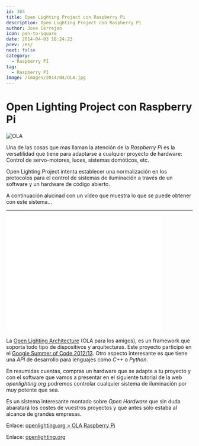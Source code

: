```yaml
---
id: 384
title: Open Lighting Project con Raspberry Pi
description: Open Lighting Project con Raspberry Pi
author: Jose Cerrejon
icon: pen-to-square
date: 2014-04-03 16:24:23
prev: /es/
next: false
category:
  - Raspberry PI
tag:
  - Raspberry PI
image: /images/2014/04/OLA.jpg
---
```


# Open Lighting Project con Raspberry Pi

![OLA](/images/2014/04/OLA.jpg)

Una de las cosas que mas llaman la atención de la *Raspberry Pi* es la versatilidad que tiene para adaptarse a cualquier proyecto de hardware: Control de servo-motores, luces, sistemas domóticos, etc.

Open Lighting Project intenta establecer una normalización en los protocolos para el control de sistemas de iluminación a través de un software y un hardware de código abierto.

A continuación alucinad con un vídeo que muestra lo que se puede obtener con este sistema...

- - -
<iframe width="420" height="315" src="//www.youtube.com/embed/2N-ou0gZeOE" frameborder="0" allowfullscreen></iframe>

La [Open Lighting Architecture](http://www.opendmx.net/index.php/OLA) (OLA para los amigos), es un framework que soporta todo tipo de dispositivos y arquitecturas. Este proyecto participó en el [Google Summer of Code 2012/13](http://www.openlighting.org/openlightingproject/gsoc/). Otro aspecto interesante es que tiene una *API* de desarrollo para lenguajes como *C++* o *Python*.

 En resumidas cuentas, compras un hardware que se adapte a tu proyecto y con el software que vamos a presentar en el siguiente tutorial de la web *openlighting.org* podremos controlar cualquier sistema de iluminación por muy potente que sea.

Es un sistema interesante montado sobre *Open Hardware* que sin duda abaratará los costes de vuestros proyectos y que antes sólo estaba al alcance de grandes empresas.

Enlace: [openlighting.org > OLA Raspberry Pi](http://www.openlighting.org/ola/tutorials/ola-on-raspberry-pi/)

Enlace: [openlighting.org](http://www.openlighting.org)